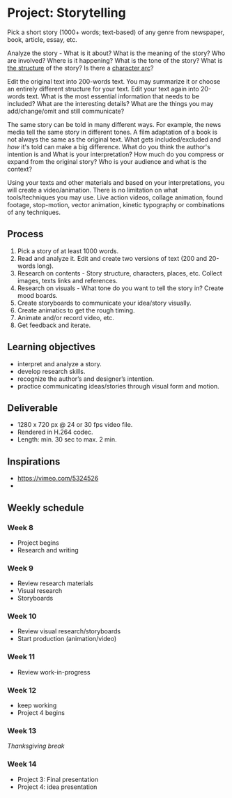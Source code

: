 # Project: Storytelling

Pick a short story (1000+ words; text-based) of any genre from newspaper, book, article, essay, etc.

Analyze the story - What is it about? What is the meaning of the story? Who are involved? Where is it happening? What is the tone of the story? What is [the structure](https://en.wikipedia.org/wiki/Dramatic_structure) of the story? Is there a [character arc](https://en.wikipedia.org/wiki/Character_arc)?

Edit the original text into 200-words text. You may summarize it or choose an entirely different structure for your text. Edit your text again into 20-words text. What is the most essential information that needs to be included? What are the interesting details? What are the things you may add/change/omit and still communicate?

The same story can be told in many different ways. For example, the news media tell the same story in different tones. A film adaptation of a book is not always the same as the original text. What gets included/excluded and *how* it's told can make a big difference. What do you think the author's intention is and What is your interpretation? How much do you compress or expand from the original story? Who is your audience and what is the context?

Using your texts and other materials and based on your interpretations, you will create a video/animation. There is no limitation on what tools/techniques you may use. Live action videos, collage animation, found footage, stop-motion, vector animation, kinetic typography or combinations of any techniques.



## Process
1. Pick a story of at least 1000 words.
1. Read and analyze it. Edit and create two versions of text (200 and 20-words long).
1. Research on contents - Story structure, characters, places, etc. Collect images, texts links and references.
1. Research on visuals - What tone do you want to tell the story in? Create mood boards.
1. Create storyboards to communicate your idea/story visually.
1. Create animatics to get the rough timing.
1. Animate and/or record video, etc.
1. Get feedback and iterate.



## Learning objectives
- interpret and analyze a story.
- develop research skills.
- recognize the author’s and designer’s intention.
- practice communicating ideas/stories through visual form and motion.



## Deliverable
- 1280 x 720 px @ 24 or 30 fps video file.
- Rendered in H.264 codec.
- Length: min. 30 sec to max. 2 min.

## Inspirations
- https://vimeo.com/5324526
- 



## Weekly schedule

### Week 8
- Project begins
- Research and writing

### Week 9
- Review research materials
- Visual research
- Storyboards

### Week 10
- Review visual research/storyboards
- Start production (animation/video)

### Week 11
- Review work-in-progress

### Week 12
- keep working
- Project 4 begins

### Week 13
*Thanksgiving break*

### Week 14
- Project 3: Final presentation
- Project 4: idea presentation

